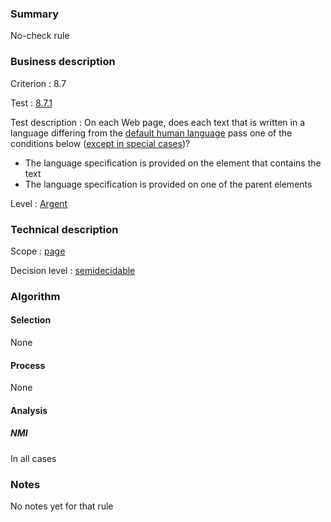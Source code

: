 ### Summary

No-check rule

### Business description

Criterion : 8.7

Test :
[8.7.1](http://www.accessiweb.org/index.php/accessiweb-22-english-version.html#test-8-7-1)

Test description : On each Web page, does each text that is written in a
language differing from the [default human
language](http://www.braillenet.org/accessibilite/referentiel-aw21-en/glossaire.php#mLangueDefaut)
pass one of the conditions below ([except in special
cases](http://www.braillenet.org/accessibilite/referentiel-aw21-en/glossaire.php#cpCrit8-7 "Special cases for criterion 8.7"))?

-   The language specification is provided on the element that contains
    the text
-   The language specification is provided on one of the parent elements

Level : [Argent](/en/category/rules-design/accessiweb-11/level/argent)

### Technical description

Scope : [page](/en/category/rules-design/accessiweb-11/scope/page)

Decision level :
[semidecidable](/en/category/rules-design/accessiweb-11/decision-level/semidecidable)

### Algorithm

#### Selection

None

#### Process

None

#### Analysis

##### NMI

In all cases

### Notes

No notes yet for that rule
